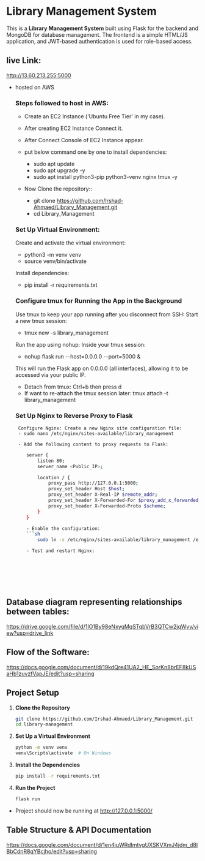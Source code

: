 # Library Management System

This is a **Library Management System** built using Flask for the backend and MongoDB for database management. The frontend is a simple HTML/JS application, and JWT-based authentication is used for role-based access.

## live Link:
http://13.60.213.255:5000
 - hosted on AWS

    ### Steps followed to host in AWS:
    - Create an EC2 Instance ('Ubuntu Free Tier' in my case).
    - After creating EC2 Instance Connect it.
    - After Connect Console of EC2 Instance appear.
    - put below command one by one to install dependencies:
        - sudo apt update
        - sudo apt upgrade -y
        - sudo apt install python3-pip python3-venv nginx tmux -y

    - Now Clone the repository::
        - git clone https://github.com/Irshad-Ahmaed/Library_Management.git
        - cd Library_Management

    ### Set Up Virtual Environment:
    Create and activate the virtual environment:
    - python3 -m venv venv
    - source venv/bin/activate
    
    Install dependencies:
    - pip install -r requirements.txt

    ### Configure tmux for Running the App in the Background
    Use tmux to keep your app running after you disconnect from SSH:
    Start a new tmux session:
    - tmux new -s library_management

    Run the app using nohup: Inside your tmux session:
    - nohup flask run --host=0.0.0.0 --port=5000 &

    This will run the Flask app on 0.0.0.0 (all interfaces), allowing it to be accessed via your public IP.

    - Detach from tmux:
        Ctrl+b then press d
    - If want to re-attach the tmux session later:
        tmux attach -t library_management

    ### Set Up Nginx to Reverse Proxy to Flask
        Configure Nginx: Create a new Nginx site configuration file:
        - sudo nano /etc/nginx/sites-available/library_management

        - Add the following content to proxy requests to Flask:
    ```sh
        server {
            listen 80;
            server_name <Public_IP>;

            location / {
                proxy_pass http://127.0.0.1:5000;
                proxy_set_header Host $host;
                proxy_set_header X-Real-IP $remote_addr;
                proxy_set_header X-Forwarded-For $proxy_add_x_forwarded_for;
                proxy_set_header X-Forwarded-Proto $scheme;
            }
        }

        - Enable the configuration:
        ```sh
            sudo ln -s /etc/nginx/sites-available/library_management /etc/nginx/sites-enabled

        - Test and restart Nginx:








##   Database diagram representing relationships between tables:
https://drive.google.com/file/d/1IO1By98eNxyqMqSTqbVrB3QTCw2jqWvv/view?usp=drive_link

##   Flow of the Software:
https://docs.google.com/document/d/19kdQre41UA2_HE_SorKn8brEF8kUSaHb1zuvzfVapJE/edit?usp=sharing


## Project Setup

1. **Clone the Repository**
    ```sh
    git clone https://github.com/Irshad-Ahmaed/Library_Management.git
    cd library-management

2. **Set Up a Virtual Environment**
    ```sh
    python -m venv venv
    venv\Scripts\activate  # On Windows 

3. **Install the Dependencies**
    ```sh
    pip install -r requirements.txt

4. **Run the Project**
    ```sh
    flask run

- Project should now be running at http://127.0.0.1:5000/


## Table Structure & API Documentation
https://docs.google.com/document/d/1en4juWRdImtvgUXSKVXmJ4jdm_d8IBbCdnR8qYBcjho/edit?usp=sharing